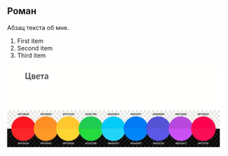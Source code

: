 ## Роман

Абзац текста об мне.

1. First item
2. Second item
3. Third item

![Colors in iOS](img/Colors.png)
